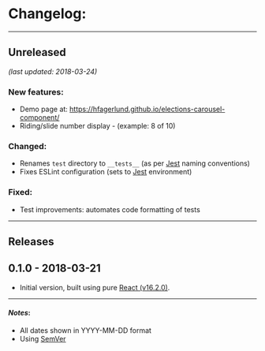 # Changelog:

- - -
## Unreleased
*(last updated: 2018-03-24)*

### New features:
* Demo page at: https://hfagerlund.github.io/elections-carousel-component/
* Riding/slide number display - (example: 8 of 10)

### Changed:
* Renames `test` directory to `__tests__` (as per [Jest](https://github.com/facebook/jest) naming conventions)
* Fixes ESLint configuration (sets to [Jest](https://github.com/facebook/jest) environment)

### Fixed:
* Test improvements: automates code formatting of tests

- - -
## Releases

## 0.1.0 - 2018-03-21 
* Initial version, built using pure [React (v16.2.0)](https://github.com/facebook/react).

- - -
#### *Notes*: 
* All dates shown in YYYY-MM-DD format
* Using [SemVer](http://semver.org/)

